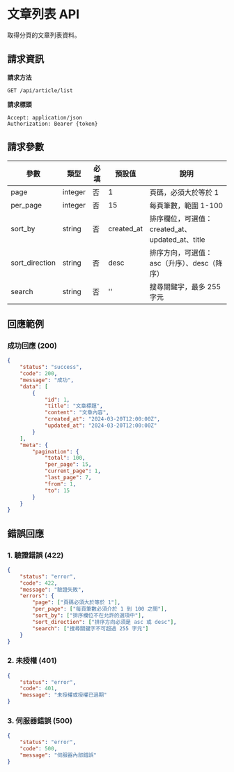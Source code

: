 # 文章列表 API

取得分頁的文章列表資料。

## 請求資訊

**請求方法**
```
GET /api/article/list
```

**請求標頭**
```
Accept: application/json
Authorization: Bearer {token}
```

## 請求參數

| 參數           | 類型    | 必填  | 預設值      | 說明                                                |
|--------------|---------|-------|------------|------------------------------------------------------|
| page         | integer | 否    | 1          | 頁碼，必須大於等於 1                                    |
| per_page     | integer | 否    | 15         | 每頁筆數，範圍 1-100                                   |
| sort_by      | string  | 否    | created_at | 排序欄位，可選值：created_at、updated_at、title          |
| sort_direction| string  | 否    | desc       | 排序方向，可選值：asc（升序）、desc（降序）                  |
| search       | string  | 否    | ''         | 搜尋關鍵字，最多 255 字元                               |

## 回應範例

### 成功回應 (200)
```json
{
    "status": "success",
    "code": 200,
    "message": "成功",
    "data": [
        {
            "id": 1,
            "title": "文章標題",
            "content": "文章內容",
            "created_at": "2024-03-20T12:00:00Z",
            "updated_at": "2024-03-20T12:00:00Z"
        }
    ],
    "meta": {
        "pagination": {
            "total": 100,
            "per_page": 15,
            "current_page": 1,
            "last_page": 7,
            "from": 1,
            "to": 15
        }
    }
}
```

## 錯誤回應

### 1. 驗證錯誤 (422)
```json
{
    "status": "error",
    "code": 422,
    "message": "驗證失敗",
    "errors": {
        "page": ["頁碼必須大於等於 1"],
        "per_page": ["每頁筆數必須介於 1 到 100 之間"],
        "sort_by": ["排序欄位不在允許的選項中"],
        "sort_direction": ["排序方向必須是 asc 或 desc"],
        "search": ["搜尋關鍵字不可超過 255 字元"]
    }
}
```

### 2. 未授權 (401)
```json
{
    "status": "error",
    "code": 401,
    "message": "未授權或授權已過期"
}
```

### 3. 伺服器錯誤 (500)
```json
{
    "status": "error",
    "code": 500,
    "message": "伺服器內部錯誤"
}
``` 